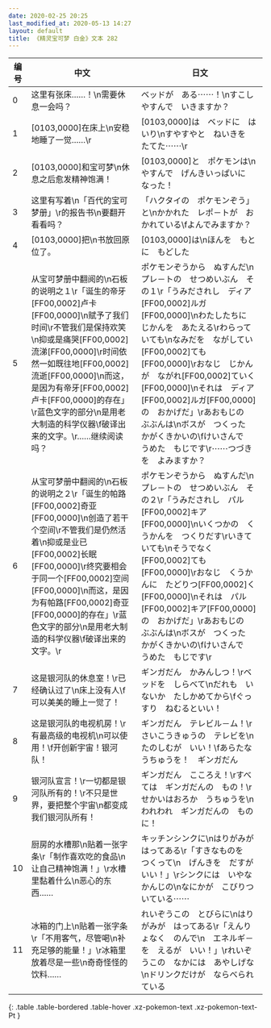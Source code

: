 ```yaml
---
date: 2020-02-25 20:25
last_modified_at: 2020-05-13 14:27
layout: default
title: 《精灵宝可梦 白金》文本 282
---
```

| 编号 | 中文 | 日文 |
| ---- | ---- | ---- |
| 0 | 这里有张床……！\n需要休息一会吗？ | ベッドが　ある⋯⋯！\nすこし　やすんで　いきますか？ |
| 1 | [0103,0000]在床上\n安稳地睡了一觉……\r | [0103,0000]は　ベッドに　はいり\nすやすやと　ねいきを　たてた⋯⋯\r |
| 2 | [0103,0000]和宝可梦\n休息之后愈发精神饱满！ | [0103,0000]と　ポケモンは\nやすんで　げんきいっぱいに　なった！ |
| 3 | 这里有写着\n「百代的宝可梦册」\r的报告书\n要翻开看看吗？ | 「ハクタイの　ポケモンぞう」と\nかかれた　レポ－トが　おかれている\fよんでみますか？ |
| 4 | [0103,0000]把\n书放回原位了。 | [0103,0000]は\nほんを　もとに　もどした |
| 5 | 从宝可梦册中翻阅的\n石板的说明之１\r「诞生的帝牙[FF00,0002]卢卡[FF00,0000]\n赋予了我们时间\r不管我们是保持欢笑\n抑或是痛哭[FF00,0002]流涕[FF00,0000]\r时间依然一如既往地[FF00,0002]流逝[FF00,0000]\n而这，是因为有帝牙[FF00,0002]卢卡[FF00,0000]的存在」\r蓝色文字的部分\n是用老大制造的科学仪器\f破译出来的文字。\r……继续阅读吗？ | ポケモンぞうから　ぬすんだ\nプレ－トの　せつめいぶん　その１\r「うみだされし　ディア[FF00,0002]ルガ[FF00,0000]\nわたしたちに　じかんを　あたえる\rわらっていても\nなみだを　ながしてい[FF00,0002]ても[FF00,0000]\rおなじ　じかんが　ながれ[FF00,0002]ていく[FF00,0000]\nそれは　ディア[FF00,0002]ルガ[FF00,0000]の　おかげだ」\rあおもじの　ぶぶんは\nボスが　つくった　かがくきかいの\fけいさんで　うめた　もじです\r⋯⋯つづきを　よみますか？ |
| 6 | 从宝可梦册中翻阅的\n石板的说明之２\r「诞生的帕路[FF00,0002]奇亚[FF00,0000]\n创造了若干个空间\r不管我们是仍然活着\n抑或是业已[FF00,0002]长眠[FF00,0000]\r终究要相会于同一个[FF00,0002]空间[FF00,0000]\n而这，是因为有帕路[FF00,0002]奇亚[FF00,0000]的存在」\r蓝色文字的部分\n是用老大制造的科学仪器\f破译出来的文字。\r | ポケモンぞうから　ぬすんだ\nプレ－トの　せつめいぶん　その２\r「うみだされし　パル[FF00,0002]キア[FF00,0000]\nいくつかの　くうかんを　つくりだす\rいきていても\nそうでなく[FF00,0002]ても[FF00,0000]\rおなじ　くうかんに　たどりつ[FF00,0002]く[FF00,0000]\nそれは　パル[FF00,0002]キア[FF00,0000]の　おかげだ」\rあおもじの　ぶぶんは\nボスが　つくった　かがくきかいの\fけいさんで　うめた　もじです\r |
| 7 | 这是银河队的休息室！\r已经确认过了\n床上没有人\f可以美美的睡上一觉了！ | ギンガだん　かみんしつ！\rベッドを　しらべて\nだれも　いないか　たしかめてから\fぐっすり　ねむるといい！ |
| 8 | 这是银河队的电视机房！\r有最高级的电视机\n可以使用！\f开创新宇宙！银河队！ | ギンガだん　テレビル－ム！\rさいこうきゅうの　テレビを\nたのしむが　いい！\fあらたな　うちゅうを！　ギンガだん |
| 9 | 银河队宣言！\r一切都是银河队所有的！\r不只是世界，要把整个宇宙\n都变成我们银河队所有！ | ギンガだん　こころえ！\rすべては　ギンガだんの　もの！\rせかいはおろか　うちゅうを\nわれわれ　ギンガだんの　ものに！ |
| 10 | 厨房的水槽那\n贴着一张字条\r「制作喜欢吃的食品\n让自己精神饱满！」\r水槽里黏着什么\n恶心的东西…… | キッチンシンクに\nはりがみが　はってある\r「すきなものを　つくって\n　げんきを　だすが　いい！」\rシンクには　いやな　かんじの\nなにかが　こびりついている⋯⋯ |
| 11 | 冰箱的门上\n贴着一张字条\r「不用客气，尽管喝\n补充足够的能量！」\r冰箱里放着尽是一些\n奇奇怪怪的饮料…… | れいぞうこの　とびらに\nはりがみが　はってある\r「えんりょなく　のんで\n　エネルギ－を　えるが　いい！」\rれいぞうこの　なかには　あやしげな\nドリンクだけが　ならべられている |
{: .table .table-bordered .table-hover .xz-pokemon-text .xz-pokemon-text-Pt }